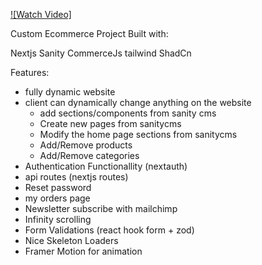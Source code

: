 [![Watch Video]](https://player.vimeo.com/video/934909698?background=1&autoplay=1&autopause=0&loop=1)

Custom Ecommerce Project Built with:

Nextjs
Sanity
CommerceJs
tailwind
ShadCn

Features:
- fully dynamic website
- client can dynamically change anything on the website
  - add sections/components from sanity cms 
  - Create new pages from sanitycms
  - Modify the home page sections from sanitycms
  - Add/Remove products
  - Add/Remove categories
- Authentication Functionallity (nextauth)
- api routes (nextjs routes)
- Reset password
- my orders page
- Newsletter subscribe with mailchimp
- Infinity scrolling
- Form Validations (react hook form + zod)
- Nice Skeleton Loaders
- Framer Motion for animation

